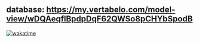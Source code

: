 ## database: https://my.vertabelo.com/model-view/wDQAeqflBpdpDqF62QWSo8pCHYbSpodB
[![wakatime](https://wakatime.com/badge/user/ce1dd1f2-32f7-4b3a-b1ac-d07601d59407/project/384ef1ee-4068-400c-adde-f22900da7af9.svg)](https://wakatime.com/badge/user/ce1dd1f2-32f7-4b3a-b1ac-d07601d59407/project/384ef1ee-4068-400c-adde-f22900da7af9)